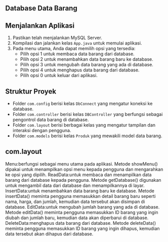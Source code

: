 ## Database Data Barang

## Menjalankan Aplikasi
1. Pastikan  telah menjalankan MySQL Server.
2. Kompilasi dan jalankan kelas `App.java` untuk memulai aplikasi.
3. Pada menu utama, Anda dapat memilih opsi yang tersedia:
   - Pilih opsi 1 untuk membaca data barang dari database.
   - Pilih opsi 2 untuk menambahkan data barang baru ke database.
   - Pilih opsi 3 untuk mengubah data barang yang ada di database.
   - Pilih opsi 4 untuk menghapus data barang dari database.
   - Pilih opsi 0 untuk keluar dari aplikasi.

## Struktur Proyek

- Folder `com.config` berisi kelas `DbConnect` yang mengatur koneksi ke database.
- Folder `com.controller` berisi kelas `DBController` yang berfungsi sebagai pengontrol data barang di database.
- Folder `com.layout` berisi berbagai kelas yang mengatur tampilan dan interaksi dengan pengguna.
- Folder `com.models` berisi kelas `Produk` yang mewakili model data barang.

## com.layout
Menu:berfungsi sebagai menu utama pada  aplikasi. Metode showMenu() dipakai untuk menampilkan opsi menu kepada pengguna dan mengarahkan ke opsi yang dipilih.
ReadData:untuk membaca dan menampilkan data barang dari database kepada pengguna. Metode getDatabase() digunakan untuk mengambil data dari database dan menampilkannya di layar.
InsertData:untuk menambahkan data barang baru ke database. Metode insertData() meminta pengguna memasukkan detail barang baru seperti nama, harga, dan jumlah, kemudian data tersebut akan disimpan di database.
EditData:untuk mengubah jumlah barang yang ada di database. Metode editData() meminta pengguna memasukkan ID barang yang ingin diubah dan jumlah baru, kemudian data akan diperbarui di database.
DeleteData:menghapus data barang dari database. Metode deleteData() meminta pengguna memasukkan ID barang yang ingin dihapus, kemudian data tersebut akan dihapus dari database.